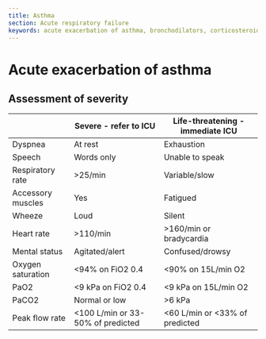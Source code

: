 ```yaml
---
title: Asthma
section: Acute respiratory failure
keywords: acute exacerbation of asthma, bronchodilators, corticosteroids
---
```


# Acute exacerbation of asthma

## Assessment of severity

|                   | Severe - refer to ICU             | Life-threatening - immediate ICU |
|-------------------|-----------------------------------|----------------------------------|
| Dyspnea           | At rest                           | Exhaustion                       |
| Speech            | Words only                        | Unable to speak                  |
| Respiratory rate  | >25/min                           | Variable/slow                    |
| Accessory muscles | Yes                               | Fatigued                         |
| Wheeze            | Loud                              | Silent                           |
| Heart rate        | >110/min                          | >160/min or bradycardia          |
| Mental status     | Agitated/alert                    | Confused/drowsy                  |
| Oxygen saturation | <94% on FiO2 0.4                  | <90% on 15L/min O2               |
| PaO2              | <9 kPa on FiO2 0.4                | <9 kPa on 15L/min O2             |
| PaCO2             | Normal or low                     | >6 kPa                           |
| Peak flow rate    | <100 L/min or 33-50% of predicted | <60 L/min or <33% of predicted   |

